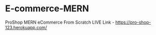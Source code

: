 # E-commerce-MERN
ProShop MERN eCommerce From Scratch
LIVE Link - https://pro-shop-123.herokuapp.com/
